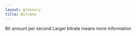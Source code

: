 ```yaml
---
layout: glossary
title: Bitrate
---
```


Bit amount per second
Larger bitrate means more information
